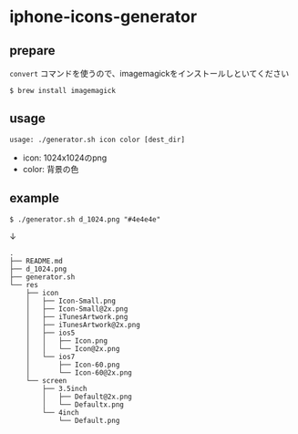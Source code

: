 iphone-icons-generator
======================

## prepare


`convert` コマンドを使うので、imagemagickをインストールしといてください

```
$ brew install imagemagick
```

## usage

```
usage: ./generator.sh icon color [dest_dir]
```

- icon: 1024x1024のpng
- color: 背景の色

## example

```
$ ./generator.sh d_1024.png "#4e4e4e"
```

↓

```
.
├── README.md
├── d_1024.png
├── generator.sh
└── res
    ├── icon
    │   ├── Icon-Small.png
    │   ├── Icon-Small@2x.png
    │   ├── iTunesArtwork.png
    │   ├── iTunesArtwork@2x.png
    │   ├── ios5
    │   │   ├── Icon.png
    │   │   └── Icon@2x.png
    │   └── ios7
    │       ├── Icon-60.png
    │       └── Icon-60@2x.png
    └── screen
        ├── 3.5inch
        │   ├── Default@2x.png
        │   └── Defaultx.png
        └── 4inch
            └── Default.png
```

